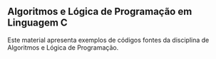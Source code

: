 ## Algoritmos e Lógica de Programação em Linguagem C
Este material apresenta exemplos de códigos fontes da disciplina de Algoritmos e Lógica de Programação.